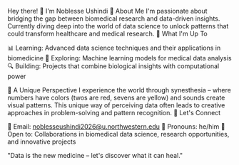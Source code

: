 Hey there! 👋 I'm Noblesse Ushindi
🧬 About Me
I'm passionate about bridging the gap between biomedical research and data-driven insights. Currently diving deep into the world of data science to unlock patterns that could transform healthcare and medical research.
🔬 What I'm Up To

📊 Learning: Advanced data science techniques and their applications in biomedicine
🧠 Exploring: Machine learning models for medical data analysis
🔍 Building: Projects that combine biological insights with computational power

🌟 A Unique Perspective
I experience the world through synesthesia – where numbers have colors (twos are red, sevens are yellow) and sounds create visual patterns. This unique way of perceiving data often leads to creative approaches in problem-solving and pattern recognition.
🤝 Let's Connect

📧 Email: noblesseushindi2026@u.northwestern.edu
💬 Pronouns: he/him
🎯 Open to: Collaborations in biomedical data science, research opportunities, and innovative projects


"Data is the new medicine – let's discover what it can heal."
